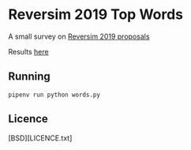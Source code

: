 # Reversim 2019 Top Words

A small survey on [Reversim 2019 proposals](https://summit2019.reversim.com/proposals)

Results [here](words.txt)

## Running

    pipenv run python words.py


## Licence

[BSD][LICENCE.txt]
